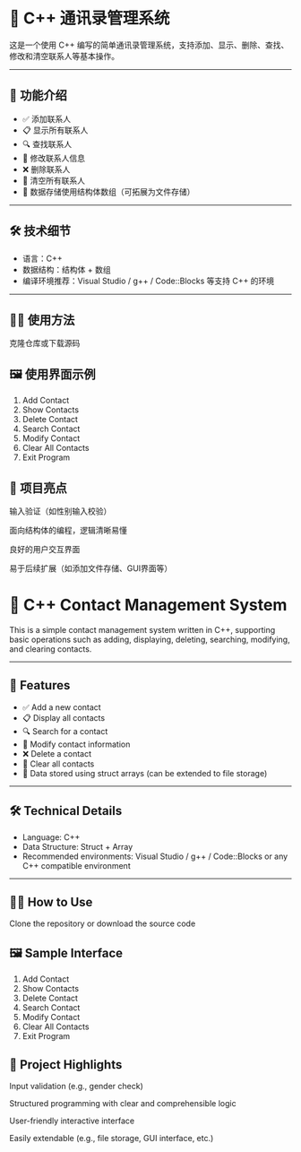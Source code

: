 # 📒 C++ 通讯录管理系统

这是一个使用 C++ 编写的简单通讯录管理系统，支持添加、显示、删除、查找、修改和清空联系人等基本操作。

---

## 📌 功能介绍

- ✅ 添加联系人
- 📋 显示所有联系人
- 🔍 查找联系人
- 📝 修改联系人信息
- ❌ 删除联系人
- 🧹 清空所有联系人
- 💾 数据存储使用结构体数组（可拓展为文件存储）

---

## 🛠️ 技术细节

- 语言：C++
- 数据结构：结构体 + 数组
- 编译环境推荐：Visual Studio / g++ / Code::Blocks 等支持 C++ 的环境

---

## 🧑‍💻 使用方法

克隆仓库或下载源码

## 🖼️ 使用界面示例
 1. Add Contact 
 2. Show Contacts 
 3. Delete Contact 
 4. Search Contact 
 5. Modify Contact 
 6. Clear All Contacts 
 0. Exit Program 

## 📌 项目亮点

输入验证（如性别输入校验）

面向结构体的编程，逻辑清晰易懂

良好的用户交互界面

易于后续扩展（如添加文件存储、GUI界面等）





# 📒 C++ Contact Management System

This is a simple contact management system written in C++, supporting basic operations such as adding, displaying, deleting, searching, modifying, and clearing contacts.

---

## 📌 Features

- ✅ Add a new contact
- 📋 Display all contacts
- 🔍 Search for a contact
- 📝 Modify contact information
- ❌ Delete a contact
- 🧹 Clear all contacts
- 💾 Data stored using struct arrays (can be extended to file storage)

---

## 🛠️ Technical Details

- Language: C++
- Data Structure: Struct + Array
- Recommended environments: Visual Studio / g++ / Code::Blocks or any C++ compatible environment

---

## 🧑‍💻 How to Use

Clone the repository or download the source code

## 🖼️ Sample Interface

 1. Add Contact 
 2. Show Contacts 
 3. Delete Contact 
 4. Search Contact 
 5. Modify Contact 
 6. Clear All Contacts 
 0. Exit Program 



## 📌 Project Highlights

Input validation (e.g., gender check)

Structured programming with clear and comprehensible logic

User-friendly interactive interface

Easily extendable (e.g., file storage, GUI interface, etc.)


